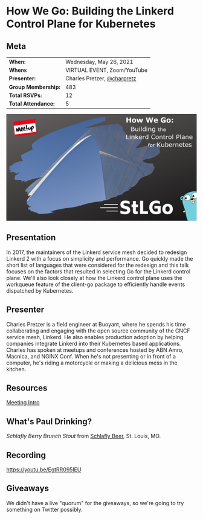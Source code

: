 # How We Go: Building the Linkerd Control Plane for Kubernetes

## Meta 
| | |
| --- | --- |
| **When:** | Wednesday, May 26, 2021 |
| **Where:** | VIRTUAL EVENT, Zoom/YouTube |
| **Presenter:** | Charles Pretzer, [@charpretz](https://twitter.com/charpretz) |
| **Group Membership:** | 483 |
| **Total RSVPs:** | 12 |
| **Total Attendance:** | 5 |

![](images/cover.png)

## Presentation
In 2017, the maintainers of the Linkerd service mesh decided to redesign Linkerd 2 with a focus on simplicity and performance. Go quickly made the short list of languages that were considered for the redesign and this talk focuses on the factors that resulted in selecting Go for the Linkerd control plane. We'll also look closely at how the Linkerd control plane uses the workqueue feature of the client-go package to efficiently handle events dispatched by Kubernetes.

## Presenter
Charles Pretzer is a field engineer at Buoyant, where he spends his time collaborating and engaging with the open source community of the CNCF service mesh, Linkerd. He also enables production adoption by helping companies integrate Linkerd into their Kubernetes based applications. Charles has spoken at meetups and conferences hosted by ABN Amro, Macnica, and NGINX Conf. When he's not presenting or in front of a computer, he's riding a motorcycle or making a delicious mess in the kitchen.

## Resources
[Meeting Intro](Meeting-Intro.pdf)

## What's Paul Drinking?
*Schlafly Berry Brunch Stout* from [Schlafly Beer](https://www.schlafly.com/), St. Louis, MO.

## Recording
https://youtu.be/EgtRR095lEU

## Giveaways
We didn't have a live "quorum" for the giveaways, so we're going to try something on Twitter possibly.
